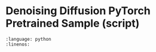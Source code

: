 # Denoising Diffusion PyTorch Pretrained Sample (script)

```{literalinclude} ../../scripts/denoising_diffusion_pytorch_pretrained_sample.py
:language: python
:linenos:
```
